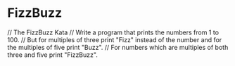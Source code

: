 # FizzBuzz

// The FizzBuzz Kata
// Write a program that prints the numbers from 1 to 100. 
// But for multiples of three print "Fizz" instead of the number and for the multiples of five print "Buzz". 
// For numbers which are multiples of both three and five print "FizzBuzz". 
